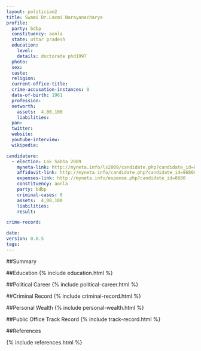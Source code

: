 ```yaml
---
layout: politician2
title: Swami Dr.Laxmi Narayanacharya
profile: 
  party: bdbp
  constituency: aonla
  state: uttar pradesh
  education: 
    level: 
    details: doctorate phd1997
  photo: 
  sex: 
  caste: 
  religion: 
  current-office-title: 
  crime-accusation-instances: 0
  date-of-birth: 1961
  profession: 
  networth: 
    assets:  4,00,100
    liabilities: 
  pan: 
  twitter: 
  website: 
  youtube-interview: 
  wikipedia: 

candidature: 
  - election: Lok Sabha 2009
    myneta-link: http://myneta.info/ls2009/candidate.php?candidate_id=8680
    affidavit-link: http://myneta.info/candidate.php?candidate_id=8680&scan=original
    expenses-link: http://myneta.info/expense.php?candidate_id=8680
    constituency: aonla 
    party: bdbp
    criminal-cases: 0
    assets:  4,00,100
    liabilities: 
    result:  

crime-record: 

date: 
version: 0.0.5
tags: 
---
```

##Summary


##Education
{% include education.html %}


##Political Career
{% include political-career.html %}


##Criminal Record
{% include criminal-record.html %}


##Personal Wealth
{% include personal-wealth.html %}


##Public Office Track Record
{% include track-record.html %}


##References


{% include references.html %}